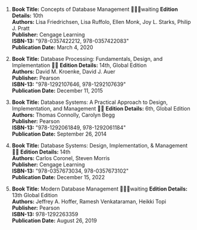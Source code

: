 1. **Book Title:** Concepts of Database Management 📒🔐🚫waiting
   **Edition Details:** 10th  
   **Authors:** Lisa Friedrichsen, Lisa Ruffolo, Ellen Monk, Joy L. Starks, Philip J. Pratt  
   **Publisher:** Cengage Learning  
   **ISBN-13:** "978-0357422212, 978-0357422083"  
   **Publication Date:** March 4, 2020

2. **Book Title:** Database Processing: Fundamentals, Design, and Implementation 📒🚫
   **Edition Details:** 14th, Global Edition  
   **Authors:** David M. Kroenke, David J. Auer  
   **Publisher:** Pearson  
   **ISBN-13:** "978-1292107646, 978-1292107639"  
   **Publication Date:** December 11, 2015

3. **Book Title:** Database Systems: A Practical Approach to Design, Implementation, and Management 📒🚫 
   **Edition Details:** 6th, Global Edition  
   **Authors:** Thomas Connolly, Carolyn Begg  
   **Publisher:** Pearson  
   **ISBN-13:** "978-1292061849, 978-1292061184"  
   **Publication Date:** September 26, 2014

4. **Book Title:** Database Systems: Design, Implementation, & Management 📒🚫 
   **Edition Details:** 14th  
   **Authors:** Carlos Coronel, Steven Morris  
   **Publisher:** Cengage Learning  
   **ISBN-13:** "978-0357673034, 978-0357673102"  
   **Publication Date:** December 15, 2022

5. **Book Title:** Modern Database Management 📒🔐🚫waiting
   **Edition Details:** 13th Global Edition  
   **Authors:** Jeffrey A. Hoffer, Ramesh Venkataraman, Heikki Topi  
   **Publisher:** Pearson  
   **ISBN-13:** 978-1292263359  
   **Publication Date:** August 26, 2019
